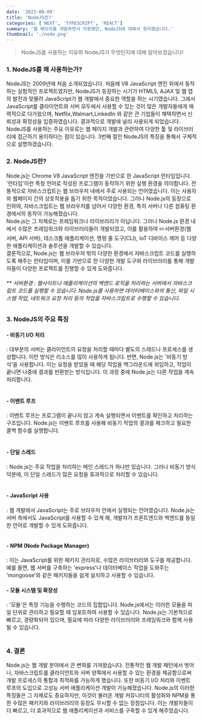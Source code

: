 ```yaml
---
date: '2023-08-09'
title: 'NodeJS란?'
categories: ['NEXT', 'TYPESCRIPT', 'REACT']
summary: '웹 페이지를 개발하면서 이용했던, NodeJS애 대해서 정리했습니다.'
thumbnail: './node.png'
---
```


> NodeJS를 사용하는 이유와 NodeJS가 무엇인지에 대해 알아보겠습니다!

### 1. NodeJS를 왜 사용하는가?

NodeJS는 2009년에 처음 소개되었습니다. 처음에 V8 JavaScript 엔진 위에서 동작하는 실험적인 프로젝트였지만, NodeJS가 등장하는 시기가 HTML5, AJAX 및 웹 앱의 발전과 맞물려 JavaScript가 웹 개발에서 중요한 역할을 하는 시기였습니다. 그래서 JavaScript를 클라이언트와 서버 모두에서 사용할 수 있는 것이 많은 개발자들에게 매력적으로 다가왔으며, Netflix,Walmart,LinkedIn 와 같은 큰 기업들이 채택하면서 신뢰성과 확정성을 입증하였습니다. 결과적으로 개발에 널리 사용되게 되었습니다. NodeJS를 사용하는 주요 이유로는 웹 페이지 개발과 관련하여 다양한 툴 및 라이브러리에 접근하기 용이하다는 점이 있습니다. 3번째 절인 NodeJS의 특징을 통해서 구체적으로 설명하겠습니다.

### 2. NodeJS란?

Node.js는 Chrome V8 JavaScript 엔진을 기반으로 한 JavaScript 런타임입니다.
'런타임'이란 특정 언어로 작성된 프로그램이 동작하기 위한 실행 환경을 의미합니다. 전통적으로 자바스크립트는 웹 브라우저 내에서 주로 사용되는 언어였습니다. 이는 사용자와 웹페이지 간의 상호작용을 돕기 위한 목적이었습니다. 그러나 Node.js의 등장으로 인하여, 자바스크립트는 웹 브라우저를 넘어서 다양한 환경, 특히 서버나 다른 컴퓨팅 환경에서의 동작이 가능해졌습니다.<br/>
Node.js는 그 자체로는 프레임워크나 라이브러리가 아닙니다. 그러나 Node.js 환경 내에서 수많은 프레임워크와 라이브러리들이 개발되었고, 이를 활용하여 ✏️서버환경(웹 서버, API 서버), 데스크톱 애플리케이션, 명령 줄 도구(CLI), IoT 디바이스 제어 등 다양한 애플리케이션과 솔루션을 개발할 수 있습니다.<br/>
결론적으로, Node.js는 웹 브라우저 밖의 다양한 환경에서 자바스크립트 코드를 실행하도록 해주는 런타임이며, 이를 기반으로 한 다양한 개발 도구와 라이브러리를 통해 개발자들이 다양한 프로젝트를 진행할 수 있게 도와줍니다.

###### \*\* 서버환경 : 웹사이트나 애플리케이션의 백엔드 로직을 처리하는 서버에서 자바스크립트 코드를 실행할 수 있습니다. Node.js를 사용하면 데이터베이스와의 통신, 파일 시스템 작업, 네트워크 요청 처리 등의 작업을 자바스크립트로 수행할 수 있습니다.

### 3. NodeJS의 주요 특징

#### **- 비동기 I/O 처리**

: 대부분의 서버는 클라이언트의 요청을 처리할 때마다 별도의 스레드나 프로세스를 생성합니다. 이런 방식은 리소스를 많이 사용하게 됩니다. 반면, Node.js는 '비동기 방식'을 사용합니다. 이는 요청을 받았을 때 해당 작업을 백그라운드에 위임하고, 작업이 끝나면 나중에 결과를 반환받는 방식입니다. 이 과정 중에 Node.js는 다른 작업을 계속 처리합니다.
<br/>
<br/>

#### **- 이벤트 루프**

: 이벤트 루프는 프로그램이 끝나지 않고 계속 실행되면서 이벤트를 확인하고 처리하는 구조입니다. Node.js는 이벤트 루프를 사용해 비동기 작업의 결과를 체크하고 필요한 콜백 함수를 실행합니다.
<br/>
<br/>

#### **- 단일 스레드**

: Node.js는 주요 작업을 처리하는 메인 스레드가 하나만 있습니다. 그러나 비동기 방식 덕분에, 이 단일 스레드가 많은 요청을 효과적으로 처리할 수 있습니다.
<br/>
<br/>

#### **- JavaScript 사용**

: 웹 개발에서 JavaScript는 주로 브라우저 안에서 실행되는 언어였습니다. Node.js는 서버 측에서도 JavaScript를 사용할 수 있게 해, 개발자가 프론트엔드와 백엔드를 동일한 언어로 개발할 수 있게 도와줍니다.
<br/>
<br/>

#### **- NPM (Node Package Manager)**

: 이는 JavaScript를 위한 패키지 관리자로, 수많은 라이브러리와 도구를 제공합니다. 예를 들면, 웹 서버를 구축하는 'express'나 데이터베이스 작업을 도와주는 'mongoose'와 같은 패키지들을 쉽게 설치하고 사용할 수 있습니다.

#### **- 모듈 시스템 및 확장성**

: '모듈'은 특정 기능을 수행하는 코드의 집합입니다. Node.js에서는 이러한 모듈을 파일 단위로 관리하고 필요할 때 임포트하여 사용할 수 있습니다. Node.js는 기본적으로 빠르고, 경량화되어 있으며, 필요에 따라 다양한 라이브러리와 프레임워크와 함께 사용될 수 있습니다.
<br/>
<br/>

### 4. 결론

Node.js는 웹 개발 분야에서 큰 변화를 가져왔습니다. 전통적인 웹 개발 패턴에서 벗어나, 자바스크립트를 클라이언트와 서버 양쪽에서 사용할 수 있는 환경을 제공함으로써 개발 프로세스의 통합과 최적화를 가능하게 했습니다. 또한 비동기 I/O 처리와 이벤트 루프의 도입으로 고성능 서버 애플리케이션 개발이 가능해졌습니다. Node.js의 이러한 특징들은 그 자체로도 중요하지만, 이것이 불러온 개발 커뮤니티의 활성화와 NPM을 통한 수많은 패키지와 라이브러리의 등장도 무시할 수 없는 장점입니다. 이는 개발자들이 더 빠르고, 더 효과적으로 웹 애플리케이션과 서비스를 구축할 수 있게 해주었습니다.
